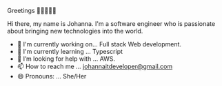 Greetings 👋🏻👩🏻‍💻

Hi there, my name is Johanna. I'm a software engineer who is passionate about bringing new technologies into the world.

- 🔭 I'm currently working on... Full stack Web development.
- 🌱 I'm currently learning ... Typescript
- 💞️ I’m looking for help with ... AWS.
- 📫 How to reach me ... johannaitdeveloper@gmail.com
- 😄 Pronouns: ... She/Her

<!---
johanna-rodriguez/johanna-rodriguez is a ✨ special ✨ repository because its `README.md` (this file) appears on your GitHub profile.
You can click the Preview link to take a look at your changes.
--->
